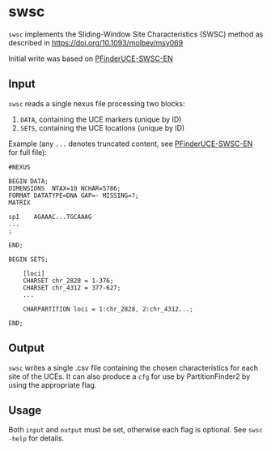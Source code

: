 # swsc

`swsc` implements the Sliding-Window Site Characteristics (SWSC) method as described in <https://doi.org/10.1093/molbev/msy069>

Initial write was based on [PFinderUCE-SWSC-EN]

[PFinderUCE-SWSC-EN]: https://github.com/Tagliacollo/PFinderUCE-SWSC-EN

## Input

`swsc` reads a single nexus file processing two blocks:

1. `DATA`, containing the UCE markers (unique by ID)
2. `SETS`, containing the UCE locations (unique by ID)

Example (any `...` denotes truncated content, see [PFinderUCE-SWSC-EN] for full file):

```text
#NEXUS

BEGIN DATA;
DIMENSIONS  NTAX=10 NCHAR=5786;
FORMAT DATATYPE=DNA GAP=- MISSING=?;
MATRIX

sp1    AGAAAC...TGCAAAG
...
;

END;

BEGIN SETS;

    [loci]
    CHARSET chr_2828 = 1-376;
    CHARSET chr_4312 = 377-627;
    ...

    CHARPARTITION loci = 1:chr_2828, 2:chr_4312...;

END;
```

## Output

`swsc` writes a single .csv file containing the chosen characteristics for each site of the UCEs. It can also produce a `cfg` for use by PartitionFinder2 by using the appropriate flag.

## Usage

Both `input` and `output` must be set, otherwise each flag is optional. See `swsc -help` for details.